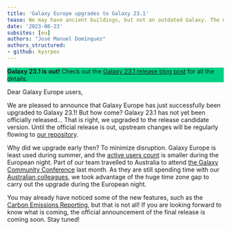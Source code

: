 ```yaml
---
title: 'Galaxy Europe upgrades to Galaxy 23.1'
tease: We may have ancient buildings, but not an outdated Galaxy. The newest Galaxy release is now up and running.
date: '2023-08-23'
subsites: [eu]
authors: "José Manuel Domínguez"
authors_structured:
- github: kysrpex
---
```


<div class="alert" style="background: #00d084;">

**Galaxy 23.1 is out!** Check out the
[Galaxy 23.1 release blog post](https://galaxyproject.org/news/2023-10-05-galaxy23-1-release/)
for all the details.

</div>

Dear Galaxy Europe users,

We are pleased to announce that Galaxy Europe has just successfully been
upgraded to Galaxy 23.1! But how come? Galaxy 23.1 has not yet been officially
released... That is right, we upgraded to the release candidate version. Until
the official release is out, upstream changes will be regularly flowing to
[our repository](https://github.com/usegalaxy-eu/galaxy).

Why did we upgrade early then? To minimize disruption. Galaxy Europe is least
used during summer, and the
[active users count](https://stats.galaxyproject.eu/d/000000004/galaxy?orgId=1&refresh=10s&from=1698566736505&to=1698653136507&viewPanel=107)
is smaller during the European night. Part of our team travelled to Australia
to attend
[the Galaxy Community Conference](https://galaxyproject.org/events/gcc2023/)
last month. As they are still spending time with our
[Australian colleagues](https://site.usegalaxy.org.au/people/), we took
advantage of the huge time zone gap to carry out the upgrade during the
European night.

You may already have noticed some of the new features, such as the 
[Carbon Emissions Reporting](https://galaxyproject.org/news/2023-07-11-carbon-emissions-reporting/),
but that is not all! If you are looking forward to know what is coming, the 
official announcement of the final release is coming soon. Stay tuned!
